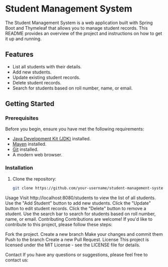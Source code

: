 # Student Management System

The Student Management System is a web application built with Spring Boot and Thymeleaf that allows you to manage student records. This README provides an overview of the project and instructions on how to get it up and running.

## Features

- List all students with their details.
- Add new students.
- Update existing student records.
- Delete student records.
- Search for students based on roll number, name, or email.

## Getting Started

### Prerequisites

Before you begin, ensure you have met the following requirements:

- [Java Development Kit (JDK)](https://www.oracle.com/java/technologies/javase-downloads.html) installed.
- [Maven](https://maven.apache.org/download.cgi) installed.
- [Git](https://git-scm.com/downloads) installed.
- A modern web browser.

### Installation

1. Clone the repository:

   ```bash
   git clone https://github.com/your-username/student-management-system.git
    ```

Usage
Visit http://localhost:8080/students to view the list of all students.
Use the "Add Student" button to add new students.
Click the "Update" button to edit student records.
Click the "Delete" button to remove a student.
Use the search bar to search for students based on roll number, name, or email.
Contributing
Contributions are welcome! If you'd like to contribute to this project, please follow these steps:

Fork the project.
Create a new branch 
Make your changes and commit them 
Push to the branch 
Create a new Pull Request.
License
This project is licensed under the MIT License - see the LICENSE file for details.

Contact
If you have any questions or suggestions, please feel free to contact us: